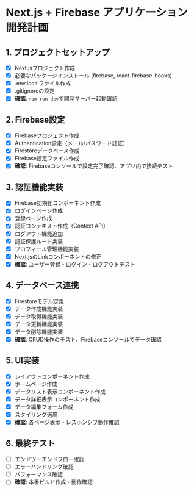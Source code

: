 # Next.js + Firebase アプリケーション開発計画

## 1. プロジェクトセットアップ
- [x] Next.jsプロジェクト作成
- [x] 必要なパッケージインストール (firebase, react-firebase-hooks)
- [x] .env.localファイル作成
- [x] .gitignoreの設定
- [x] **確認**: `npm run dev`で開発サーバー起動確認

## 2. Firebase設定
- [x] Firebaseプロジェクト作成
- [x] Authentication設定（メール/パスワード認証）
- [x] Firestoreデータベース作成
- [x] Firebase設定ファイル作成
- [x] **確認**: Firebaseコンソールで設定完了確認、アプリ内で接続テスト

## 3. 認証機能実装
- [x] Firebase初期化コンポーネント作成
- [x] ログインページ作成
- [x] 登録ページ作成
- [x] 認証コンテキスト作成（Context API）
- [x] ログアウト機能追加
- [x] 認証保護ルート実装
- [x] プロフィール管理機能実装
- [x] Next.jsのLinkコンポーネントの修正
- [x] **確認**: ユーザー登録・ログイン・ログアウトテスト

## 4. データベース連携
- [x] Firestoreモデル定義
- [x] データ作成機能実装
- [x] データ取得機能実装
- [x] データ更新機能実装
- [x] データ削除機能実装
- [x] **確認**: CRUD操作のテスト、Firebaseコンソールでデータ確認

## 5. UI実装
- [x] レイアウトコンポーネント作成
- [x] ホームページ作成
- [x] データリスト表示コンポーネント作成
- [x] データ詳細表示コンポーネント作成
- [x] データ編集フォーム作成
- [x] スタイリング適用
- [x] **確認**: 各ページ表示・レスポンシブ動作確認

## 6. 最終テスト
- [ ] エンドツーエンドフロー確認
- [ ] エラーハンドリング確認
- [ ] パフォーマンス確認
- [ ] **確認**: 本番ビルド作成・動作確認